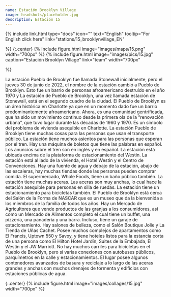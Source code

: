 ```yaml
---
name: Estación Brooklyn Village
image: headshots/placeholder.jpg
description: Estación 15
---
```


{%
  include link.html
  type="docs"
  icon=""
  text="English"
  tooltip="For English click here"
  link="stations/15_brooklynvillage_EN"

%}
{:.center}
{%
  include figure.html
  image="images/maps/15.png"
  width="700px"
%}
{%
  include figure.html
  image="images/pics/15.jpg"
  caption="Estación Brooklyn Village"
  link="team"
  width="700px"

%}

La estación Pueblo de Brooklyn fue llamada Stonewall inicialmente, pero el jueves 30 de junio de 2022, el nombre de la estación cambió a Pueblo de Brooklyn. Esto fue un barrio de personas afroamericano destruido en el año 1970 y La estación de Pueblo de Brooklyn, una vez llamada estación de Stonewall, está en el segundo cuadro de la ciudad. El Pueblo de Brooklyn es un área histórica en Charlotte ya que en un momento dado fue un barrio predominantemente afroamericano. Ahora, es una comunidad gentrificada, que ha sido un movimiento continuo desde la primera ola de la “renovación urbana”, que tuvo lugar durante las décadas de 1960 y 1970. Es un símbolo del problema de vivienda asequible en Charlotte.
La estación Pueblo de Brooklyn tiene muchas cosas para las personas que usan el transporte público. La estación tiene muchos asientos para las personas que esperan por el tren. Hay una máquina de boletos que tiene las palabras en español. Los  anuncios sobre el tren son en inglés y en español. La estación está ubicada encima de la plataforma de estacionamiento del Westin. La estación está al lado de la vivienda, el Hotel Westin y el Centro de Convenciones. Hay una fuente de agua y debajo de la estación, abajo de las escaleras, hay muchas tiendas donde las personas pueden comprar comida. El supermercado, Whole Foods, tiene un baño público también. La estación tiene muchas aceras. Las aceras son muy anchas, lo cual hace la estación asequible para personas en silla de ruedas. La estación tiene un estacionamiento para bicicletas también.
El Pueblo de Brooklyn está cerca  del Salón de la Forma de NASCAR que es un museo que da la bienvenida a los miembros de la familia de todos los años. Hay un Mercado de Agricultores que vende productos de las granjas a los consumidores, así como un Mercado de Alimentos completo el cual tiene un buffet, una pizzería, una panadería y una barra. Incluso, tiene un garaje de estacionamiento. Hay salones de belleza, como el Salón Boutique Jolie y La Tienda de Uñas Cachet. Posee muchos complejos de apartamentos como El Francis, Uptown 550 y Savoy, y tiene hoteles listos para la estancia corta de una persona como El Hilton Hotel Jardín, Suites de la Embajada, El Westin y el JW Marriott. No hay muchos carriles para bicicletas en el Pueblo de Brooklyn, pero sí varias conexiones con  autobuses públicos, parquímetros en la calle y estacionamientos. El lugar posee algunos contenedores avanzados de basura y reciclaje a lo largo de las aceras grandes y anchas con muchos drenajes de tormenta y edificios con estaciones públicas de agua. 

{:.center}
{%
include figure.html
image="images/collages/15.jpg"
width="700px"
%}